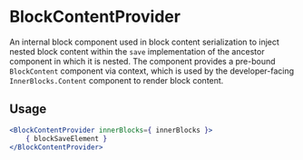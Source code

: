 # BlockContentProvider

An internal block component used in block content serialization to inject nested block content within the `save` implementation of the ancestor component in which it is nested. The component provides a pre-bound `BlockContent` component via context, which is used by the developer-facing `InnerBlocks.Content` component to render block content.

## Usage

```jsx
<BlockContentProvider innerBlocks={ innerBlocks }>
	{ blockSaveElement }
</BlockContentProvider>
```
